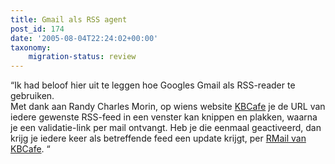 ```yaml
---
title: Gmail als RSS agent
post_id: 174
date: '2005-08-04T22:24:02+00:00'
taxonomy:
    migration-status: review
---
```

“Ik had beloof hier uit te leggen hoe Googles Gmail als RSS-reader te gebruiken.  
 Met dank aan Randy Charles Morin, op wiens website [KBCafe](http://www.kbcafe.com/) je de URL van iedere gewenste RSS-feed in een venster kan knippen en plakken, waarna je een validatie-link per mail ontvangt. Heb je die eenmaal geactiveerd, dan krijg je iedere keer als betreffende feed een update krijgt, per [RMail van KBCafe](http://www.kbcafe.com/rss/rss2smtp.aspx?). “